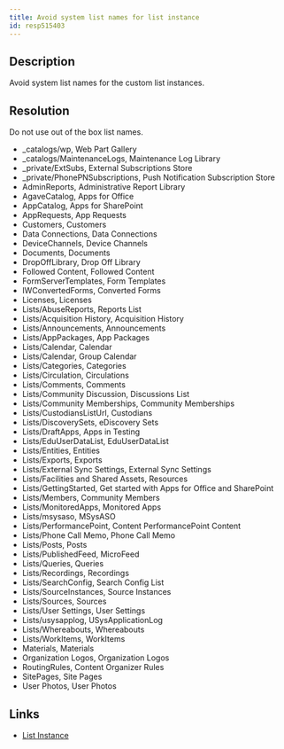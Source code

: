 ```yaml
---
title: Avoid system list names for list instance
id: resp515403
---
```

## Description
Avoid system list names for the custom list instances.

## Resolution
Do not use out of the box list names.

* _catalogs/wp, Web Part Gallery
* _catalogs/MaintenanceLogs, Maintenance Log Library
* _private/ExtSubs, External Subscriptions Store
* _private/PhonePNSubscriptions, Push Notification Subscription Store
* AdminReports, Administrative Report Library
* AgaveCatalog, Apps for Office
* AppCatalog, Apps for SharePoint
* AppRequests, App Requests
* Customers, Customers
* Data Connections, Data Connections
* DeviceChannels, Device Channels
* Documents, Documents
* DropOffLibrary, Drop Off Library
* Followed Content, Followed Content
* FormServerTemplates, Form Templates
* IWConvertedForms, Converted Forms
* Licenses, Licenses
* Lists/AbuseReports, Reports List
* Lists/Acquisition History, Acquisition History
* Lists/Announcements, Announcements
* Lists/AppPackages, App Packages
* Lists/Calendar, Calendar
* Lists/Calendar, Group Calendar
* Lists/Categories, Categories
* Lists/Circulation, Circulations
* Lists/Comments, Comments
* Lists/Community Discussion, Discussions List
* Lists/Community Memberships, Community Memberships
* Lists/CustodiansListUrl, Custodians
* Lists/DiscoverySets, eDiscovery Sets
* Lists/DraftApps, Apps in Testing
* Lists/EduUserDataList, EduUserDataList
* Lists/Entities, Entities
* Lists/Exports, Exports
* Lists/External Sync Settings, External Sync Settings
* Lists/Facilities and Shared Assets, Resources
* Lists/GettingStarted, Get started with Apps for Office and SharePoint
* Lists/Members, Community Members
* Lists/MonitoredApps, Monitored Apps
* Lists/msysaso, MSysASO
* Lists/PerformancePoint, Content PerformancePoint Content
* Lists/Phone Call Memo, Phone Call Memo
* Lists/Posts, Posts
* Lists/PublishedFeed, MicroFeed
* Lists/Queries, Queries
* Lists/Recordings, Recordings
* Lists/SearchConfig, Search Config List
* Lists/SourceInstances, Source Instances
* Lists/Sources, Sources
* Lists/User Settings, User Settings
* Lists/usysapplog, USysApplicationLog
* Lists/Whereabouts, Whereabouts
* Lists/WorkItems, WorkItems
* Materials, Materials
* Organization Logos, Organization Logos
* RoutingRules, Content Organizer Rules
* SitePages, Site Pages
* User Photos, User Photos

## Links
- [List Instance](http://msdn.microsoft.com/en-us/library/office/ms469947(v=office.14).aspx)
